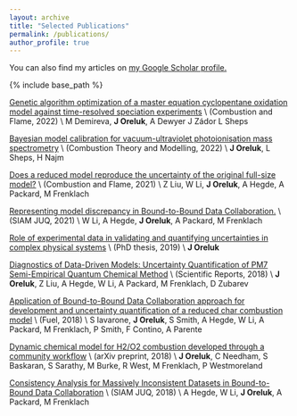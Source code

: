 ```yaml
---
layout: archive
title: "Selected Publications"
permalink: /publications/
author_profile: true
---
```



You can also find my articles on <u><a href="{{author.googlescholar}}">my Google Scholar profile</a>.</u>

{% include base_path %}

[Genetic algorithm optimization of a master equation cyclopentane oxidation model against time-resolved speciation experiments](https://www.sciencedirect.com/science/article/abs/pii/S0010218022005156) \\
(Combustion and Flame, 2022) \\
M Demireva, **J Oreluk**, A Dewyer J Zádor L Sheps

[Bayesian model calibration for vacuum-ultraviolet photoionisation mass spectrometry](https://www.tandfonline.com/doi/full/10.1080/13647830.2022.2030495) \\
(Combustion Theory and Modelling, 2022) \\
**J Oreluk**, L Sheps, H Najm
 
[Does a reduced model reproduce the uncertainty of the original full-size model?](https://www.sciencedirect.com/science/article/pii/S0010218020305381) \\
(Combustion and Flame, 2021) \\
Z Liu, W Li, **J Oreluk**, A Hegde, A Packard, M Frenklach

[Representing model discrepancy in Bound-to-Bound Data Collaboration.](https://epubs.siam.org/doi/abs/10.1137/19M1270185) \\
(SIAM JUQ, 2021) \\
W Li, A Hegde, **J Oreluk**, A Packard, M Frenklach

[Role of experimental data in validating and quantifying uncertainties in complex physical systems](https://escholarship.org/uc/item/1x54331b) \\
(PhD thesis, 2019) \\
**J Oreluk**

[Diagnostics of Data-Driven Models: Uncertainty Quantification of PM7 Semi-Empirical Quantum Chemical Method](https://www.nature.com/articles/s41598-018-31677-y) \\
(Scientific Reports, 2018) \\
**J Oreluk**, Z Liu, A Hegde, W Li, A Packard, M Frenklach, D Zubarev 

[Application of Bound-to-Bound Data Collaboration approach for development and uncertainty quantification of a reduced char combustion model](https://www.sciencedirect.com/science/article/pii/S0016236118309360) \\
(Fuel, 2018) \\
S Iavarone, **J Oreluk**, S Smith, A Hegde, W Li, A Packard, M Frenklach, P Smith, F Contino, A Parente

[Dynamic chemical model for H2/O2 combustion developed through a community workflow](https://arxiv.org/abs/1801.10093) \\
(arXiv preprint, 2018)  \\
**J Oreluk**, C Needham, S Baskaran, S Sarathy, M Burke, R West, M Frenklach, P Westmoreland

[Consistency Analysis for Massively Inconsistent Datasets in Bound-to-Bound Data Collaboration](https://epubs.siam.org/doi/10.1137/16M1110005) \\
(SIAM JUQ, 2018) \\
A Hegde, W Li, **J Oreluk**, A Packard, M Frenklach
